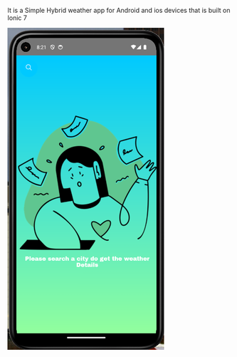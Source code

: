 It is a Simple Hybrid weather app for Android and ios devices that is built on Ionic 7

![Alt text](./src/assets/ss1.png?raw=true "weather app")
